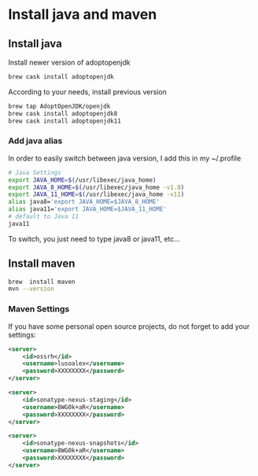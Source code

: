 # Install java and maven

## Install java

Install newer version of adoptopenjdk

```bash
brew cask install adoptopenjdk
```

According to your needs, install previous version
```bash
brew tap AdoptOpenJDK/openjdk
brew cask install adoptopenjdk8
brew cask install adoptopenjdk11
```

### Add java alias

In order to easily switch between java version, I add this in my ~/.profile

```bash
# Java Settings
export JAVA_HOME=$(/usr/libexec/java_home)
export JAVA_8_HOME=$(/usr/libexec/java_home -v1.8)
export JAVA_11_HOME=$(/usr/libexec/java_home -v11)
alias java8='export JAVA_HOME=$JAVA_8_HOME'
alias java11='export JAVA_HOME=$JAVA_11_HOME'
# default to Java 11
java11
```
To switch, you just need to type java8 or java11, etc...

## Install maven

```bash
brew  install maven
mvn --version
```

### Maven Settings

If you have some personal open source projects, do not forget to add your settings:

```XML
<server>
    <id>ossrh</id>
    <username>lusoalex</username>
    <password>XXXXXXXX</password>
</server>

<server>
    <id>sonatype-nexus-staging</id>
    <username>8WG0k+aR</username>
    <password>XXXXXXXX</password>
</server>

<server>
    <id>sonatype-nexus-snapshots</id>
    <username>8WG0k+aR</username>
    <password>XXXXXXXX</password>
</server>
```
